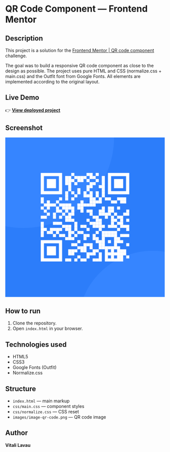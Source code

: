 # QR Code Component — Frontend Mentor

## Description

This project is a solution for the [Frontend Mentor | QR code component](https://www.frontendmentor.io/challenges/qr-code-component-iux_sIO_H) challenge.

The goal was to build a responsive QR code component as close to the design as possible. The project uses pure HTML and CSS (normalize.css + main.css) and the Outfit font from Google Fonts. All elements are implemented according to the original layout.

## Live Demo

👉 **[View deployed project](https://vitali-lavau.github.io/qr-code-component/)**

## Screenshot

![Component preview](./images/image-qr-code.png)

## How to run

1. Clone the repository.
2. Open `index.html` in your browser.

## Technologies used

- HTML5
- CSS3
- Google Fonts (Outfit)
- Normalize.css

## Structure

- `index.html` — main markup
- `css/main.css` — component styles
- `css/normalize.css` — CSS reset
- `images/image-qr-code.png` — QR code image

## Author

**Vitali Lavau**